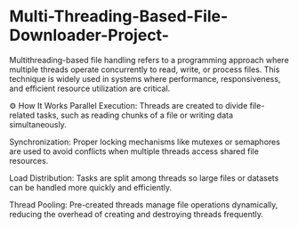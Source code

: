 # Multi-Threading-Based-File-Downloader-Project-

Multithreading-based file handling refers to a programming approach where multiple threads operate concurrently to read, write, or process files. This technique is widely used in systems where performance, responsiveness, and efficient resource utilization are critical.

⚙️ How It Works
Parallel Execution: Threads are created to divide file-related tasks, such as reading chunks of a file or writing data simultaneously.

Synchronization: Proper locking mechanisms like mutexes or semaphores are used to avoid conflicts when multiple threads access shared file resources.

Load Distribution: Tasks are split among threads so large files or datasets can be handled more quickly and efficiently.

Thread Pooling: Pre-created threads manage file operations dynamically, reducing the overhead of creating and destroying threads frequently.
